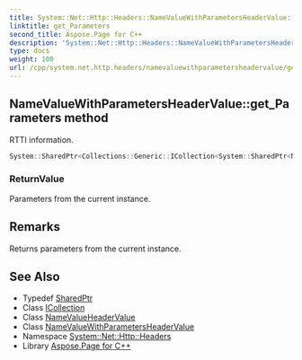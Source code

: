 ```yaml
---
title: System::Net::Http::Headers::NameValueWithParametersHeaderValue::get_Parameters method
linktitle: get_Parameters
second_title: Aspose.Page for C++
description: 'System::Net::Http::Headers::NameValueWithParametersHeaderValue::get_Parameters method. RTTI information in C++.'
type: docs
weight: 100
url: /cpp/system.net.http.headers/namevaluewithparametersheadervalue/get_parameters/
---
```

## NameValueWithParametersHeaderValue::get_Parameters method


RTTI information.

```cpp
System::SharedPtr<Collections::Generic::ICollection<System::SharedPtr<NameValueHeaderValue>>> System::Net::Http::Headers::NameValueWithParametersHeaderValue::get_Parameters()
```


### ReturnValue

Parameters from the current instance.
## Remarks


Returns parameters from the current instance. 
## See Also

* Typedef [SharedPtr](../../../system/sharedptr/)
* Class [ICollection](../../../system.collections.generic/icollection/)
* Class [NameValueHeaderValue](../../namevalueheadervalue/)
* Class [NameValueWithParametersHeaderValue](../)
* Namespace [System::Net::Http::Headers](../../)
* Library [Aspose.Page for C++](../../../)
